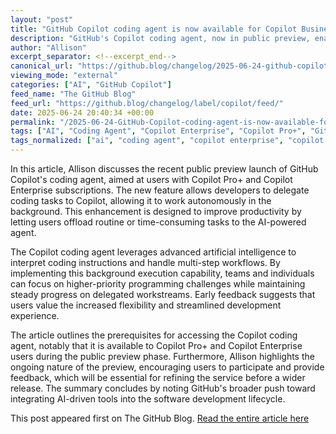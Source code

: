 ```yaml
---
layout: "post"
title: "GitHub Copilot coding agent is now available for Copilot Business users"
description: "GitHub's Copilot coding agent, now in public preview, enables Pro+ and Enterprise users to delegate background coding tasks for enhanced productivity and workflow automation."
author: "Allison"
excerpt_separator: <!--excerpt_end-->
canonical_url: "https://github.blog/changelog/2025-06-24-github-copilot-coding-agent-is-now-available-for-copilot-business-users"
viewing_mode: "external"
categories: ["AI", "GitHub Copilot"]
feed_name: "The GitHub Blog"
feed_url: "https://github.blog/changelog/label/copilot/feed/"
date: 2025-06-24 20:40:34 +00:00
permalink: "/2025-06-24-GitHub-Copilot-coding-agent-is-now-available-for-Copilot-Business-users.html"
tags: ["AI", "Coding Agent", "Copilot Enterprise", "Copilot Pro+", "GitHub Copilot", "News", "Productivity", "Public Preview", "Workflow Automation"]
tags_normalized: ["ai", "coding agent", "copilot enterprise", "copilot pro", "github copilot", "news", "productivity", "public preview", "workflow automation"]
---
```


In this article, Allison discusses the recent public preview launch of GitHub Copilot's coding agent, aimed at users with Copilot Pro+ and Copilot Enterprise subscriptions. <!--excerpt_end--> The new feature allows developers to delegate coding tasks to Copilot, allowing it to work autonomously in the background. This enhancement is designed to improve productivity by letting users offload routine or time-consuming tasks to the AI-powered agent.

The Copilot coding agent leverages advanced artificial intelligence to interpret coding instructions and handle multi-step workflows. By implementing this background execution capability, teams and individuals can focus on higher-priority programming challenges while maintaining steady progress on delegated workstreams. Early feedback suggests that users value the increased flexibility and streamlined development experience.

The article outlines the prerequisites for accessing the Copilot coding agent, notably that it is available to Copilot Pro+ and Copilot Enterprise users during the public preview phase. Furthermore, Allison highlights the ongoing nature of the preview, encouraging users to participate and provide feedback, which will be essential for refining the service before a wider release. The summary concludes by noting GitHub's broader push toward integrating AI-driven tools into the software development lifecycle.

This post appeared first on The GitHub Blog. [Read the entire article here](https://github.blog/changelog/2025-06-24-github-copilot-coding-agent-is-now-available-for-copilot-business-users)
